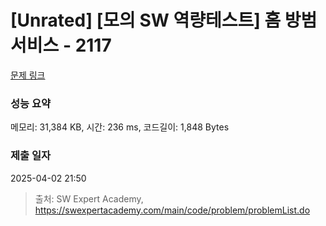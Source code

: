 # [Unrated] [모의 SW 역량테스트] 홈 방범 서비스 - 2117 

[문제 링크](https://swexpertacademy.com/main/code/problem/problemDetail.do?contestProbId=AV5V61LqAf8DFAWu) 

### 성능 요약

메모리: 31,384 KB, 시간: 236 ms, 코드길이: 1,848 Bytes

### 제출 일자

2025-04-02 21:50



> 출처: SW Expert Academy, https://swexpertacademy.com/main/code/problem/problemList.do